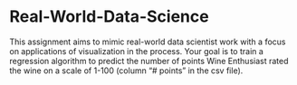 # Real-World-Data-Science
This assignment aims to mimic real-world data scientist work with a focus on applications of visualization in the process. Your goal is to train a regression algorithm to predict the number of points Wine Enthusiast rated the wine on a scale of 1-100 (column “# points” in the csv file). 
